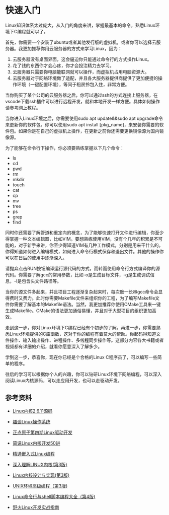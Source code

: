 # 快速入门

Linux知识体系太过庞大，从入门的角度来讲，掌握最基本的命令，熟悉Linux环境下C编程就可以了。

首先，你需要一个安装了ubuntu或者其他发行版的虚拟机，或者你可以选择云服务器。我更加推荐你用云服务器的方式来学习Linux，因为：

1. 云服务器没有桌面界面，这会逼迫你只能通过命令行的方式操作Linux。
2. 花了钱的东西你才会心疼，你才会投注精力去学习。
3. 云服务器只需要你电脑能联网就可以操作，而虚拟机占用电脑资源大。
4. 云服务器对于网络环境做了适配，并且各大服务器提供商提供了更加便捷的操作环境（一键配置环境），等同于租房拎包入住，非常方便。

当你购买了某个公司的云服务器之后，你可以通过ssh的方式连接上服务器，在vscode下载ssh插件可以进行远程开发，就和本地开发一样方便。具体如何操作请参考网上教程。

当你进入Linux环境之后，你需要使用sudo apt update&&sudo apt upgrade命令来更新你的软件包。你可以使用sudo apt install [pkg_name]，来安装你需要的软件包。如果你是在自己的虚拟机上操作，在更新之前你还需要更换镜像源为国内镜像源。

为了能够在命令行下操作，你必须要熟练掌握以下几个命令：

- ls
- cd
- pwd
- rm
- mkdir
- touch
- cat
- cp
- mv
- tree
- ps
- grep
- find

同时你还需要了解管道和重定向的概念，为了能够快速打开文件进行编辑，你至少得掌握一种文本编辑器，比如VIM。要想熟练使用VIM，没有个几年的积累是不可能的，对于新手来讲，你至少得知道VIM有几种工作模式，分别是用来干什么的。你得知道如何进入编辑模式，如何进入命令行模式保存和退出文件。其他的操作你可以在日后的使用中逐渐深入。

请抛弃点击RUN按钮编译运行源代码的方式，而转而使用命令行方式编译你的源代码。你需要了解gcc的常用参数，比如-o是生成目标文件，-g是生成调试信息，-I是包含头文件路径等。

当你的源文件多起来，并且项目工程逐渐复杂起来时，每次敲一长串gcc命令会显得费时又费力。此时你需要Makefile文件来组织你的工程，为了编写Makefile文件你需要了解基本的Makefile语法。当然，我更加推荐你使用CMake工具来一键生成Makefile。CMake的语法更加通俗易懂，并且对于大型项目的组织更加高效。

走到这一步，你对Linux环境下C编程已经有个初步的了解。再进一步，你需要熟悉Linux环境提供的C库函数，这对于你的编程有着莫大的帮助。你起码得知道文件操作、输入输出操作、进程操作、多线程同步操作等。这部分内容各大书籍或者视频都有详细的介绍，就看你愿意深入了解多少。

学到这一步，恭喜你，现在你已经是个合格的Linux C程序员了，可以编写一些简单的程序。

往后的学习可以根据你个人的兴趣，你可以钻研Linux环境下网络编程，可以深入阅读Linux内核源码，可以走应用开发，也可以走驱动开发。


## 参考资料

- [Linux内核2.6.11源码](https://elixir.bootlin.com/linux/v2.6.11/source)

- [趣谈Linux操作系统](https://time.geekbang.org/column/intro/100024701?utm_campaign=geektime_search&utm_content=geektime_search&utm_medium=geektime_search&utm_source=geektime_search&utm_term=geektime_search&tab=catalog)

- [正点原子第四期Linux驱动开发](https://www.bilibili.com/video/BV1fJ411i7PB/?p=1)

- [简说Linux内核开发50讲](https://www.bilibili.com/video/BV1Vz4y157zx/?vd_source=2207c170508349d2e7697d61612ec630)

- [精通嵌入式Linux编程](https://book.douban.com/subject/36479983/)

- [深入理解LINUX内核(第3版)](https://book.douban.com/subject/2287506/)

- [Linux内核设计与实现(第3版)](https://book.douban.com/subject/6097773/)

- [UNIX环境高级编程（第3版)](https://book.douban.com/subject/25900403/)

- [Linux命令行与shell脚本编程大全（第4版)](https://book.douban.com/subject/35933905/)

- [野火Linux开发实战指南](https://doc.embedfire.com/linux/imx6/base/zh/latest/index.html)



